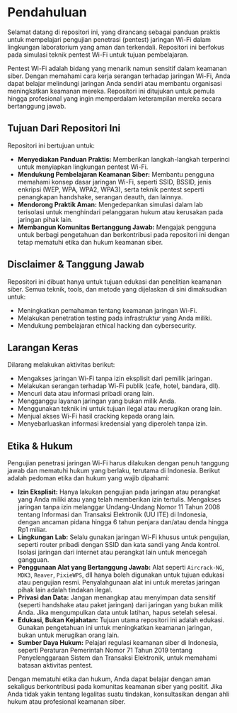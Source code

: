 # Pendahuluan

Selamat datang di repositori ini, yang dirancang sebagai panduan praktis untuk mempelajari pengujian penetrasi (pentest) jaringan Wi-Fi dalam lingkungan laboratorium yang aman dan terkendali. Repositori ini berfokus pada simulasi teknik pentest Wi-Fi untuk tujuan pembelajaran.

Pentest Wi-Fi adalah bidang yang menarik namun sensitif dalam keamanan siber. Dengan memahami cara kerja serangan terhadap jaringan Wi-Fi, Anda dapat belajar melindungi jaringan Anda sendiri atau membantu organisasi meningkatkan keamanan mereka. Repositori ini ditujukan untuk pemula hingga profesional yang ingin memperdalam keterampilan mereka secara bertanggung jawab.

## Tujuan Dari Repositori Ini

Repositori ini bertujuan untuk:

- **Menyediakan Panduan Praktis:** Memberikan langkah-langkah terperinci untuk menyiapkan lingkungan pentest Wi-Fi.
- **Mendukung Pembelajaran Keamanan Siber:** Membantu pengguna memahami konsep dasar jaringan Wi-Fi, seperti SSID, BSSID, jenis enkripsi (WEP, WPA, WPA2, WPA3), serta teknik pentest seperti penangkapan handshake, serangan deauth, dan lainnya.
- **Mendorong Praktik Aman:** Mengedepankan simulasi dalam lab terisolasi untuk menghindari pelanggaran hukum atau kerusakan pada jaringan pihak lain.
- **Membangun Komunitas Bertanggung Jawab:** Mengajak pengguna untuk berbagi pengetahuan dan berkontribusi pada repositori ini dengan tetap mematuhi etika dan hukum keamanan siber.

## Disclaimer & Tanggung Jawab

Repositori ini dibuat hanya untuk tujuan edukasi dan penelitian keamanan siber. Semua teknik, tools, dan metode yang dijelaskan di sini dimaksudkan untuk:
- Meningkatkan pemahaman tentang keamanan jaringan Wi-Fi.
- Melakukan penetration testing pada infrastruktur yang Anda miliki.
- Mendukung pembelajaran ethical hacking dan cybersecurity.

## Larangan Keras

Dilarang melakukan aktivitas berikut:
- Mengakses jaringan Wi-Fi tanpa izin eksplisit dari pemilik jaringan.
- Melakukan serangan terhadap Wi-Fi publik (cafe, hotel, bandara, dll).
- Mencuri data atau informasi pribadi orang lain.
- Mengganggu layanan jaringan yang bukan milik Anda.
- Menggunakan teknik ini untuk tujuan ilegal atau merugikan orang lain.
- Menjual akses Wi-Fi hasil cracking kepada orang lain.
- Menyebarluaskan informasi kredensial yang diperoleh tanpa izin.

## Etika & Hukum

Pengujian penetrasi jaringan Wi-Fi harus dilakukan dengan penuh tanggung jawab dan mematuhi hukum yang berlaku, terutama di Indonesia. Berikut adalah pedoman etika dan hukum yang wajib dipahami:

- **Izin Eksplisit:** Hanya lakukan pengujian pada jaringan atau perangkat yang Anda miliki atau yang telah memberikan izin tertulis. Mengakses jaringan tanpa izin melanggar Undang-Undang Nomor 11 Tahun 2008 tentang Informasi dan Transaksi Elektronik (UU ITE) di Indonesia, dengan ancaman pidana hingga 6 tahun penjara dan/atau denda hingga Rp1 miliar.
- **Lingkungan Lab:** Selalu gunakan jaringan Wi-Fi khusus untuk pengujian, seperti router pribadi dengan SSID dan kata sandi yang Anda kontrol. Isolasi jaringan dari internet atau perangkat lain untuk mencegah gangguan.
- **Penggunaan Alat yang Bertanggung Jawab:** Alat seperti `Aircrack-NG`, `MDK3`, `Reaver`, `PixieWPS`, dll hanya boleh digunakan untuk tujuan edukasi atau pengujian resmi. Penyalahgunaan alat ini untuk meretas jaringan pihak lain adalah tindakan ilegal.
- **Privasi dan Data:** Jangan menangkap atau menyimpan data sensitif (seperti handshake atau paket jaringan) dari jaringan yang bukan milik Anda. Jika mengumpulkan data untuk latihan, hapus setelah selesai.
- **Edukasi, Bukan Kejahatan:** Tujuan utama repositori ini adalah edukasi. Gunakan pengetahuan ini untuk meningkatkan keamanan jaringan, bukan untuk merugikan orang lain.
- **Sumber Daya Hukum:** Pelajari regulasi keamanan siber di Indonesia, seperti Peraturan Pemerintah Nomor 71 Tahun 2019 tentang Penyelenggaraan Sistem dan Transaksi Elektronik, untuk memahami batasan aktivitas pentest.

Dengan mematuhi etika dan hukum, Anda dapat belajar dengan aman sekaligus berkontribusi pada komunitas keamanan siber yang positif. Jika Anda tidak yakin tentang legalitas suatu tindakan, konsultasikan dengan ahli hukum atau profesional keamanan siber.
